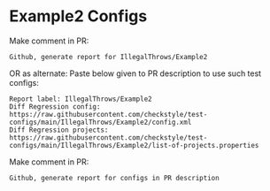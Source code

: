 # Example2 Configs
Make comment in PR:
```
Github, generate report for IllegalThrows/Example2
```
OR as alternate:
Paste below given to PR description to use such test configs:
```
Report label: IllegalThrows/Example2
Diff Regression config: https://raw.githubusercontent.com/checkstyle/test-configs/main/IllegalThrows/Example2/config.xml
Diff Regression projects: https://raw.githubusercontent.com/checkstyle/test-configs/main/IllegalThrows/Example2/list-of-projects.properties
```
Make comment in PR:
```
Github, generate report for configs in PR description
```
